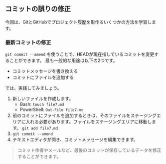 ## コミットの誤りの修正

今回は、GitとGitHubでプロジェクト履歴を形作るいくつかの方法を学習します。

### 最新コミットの修正

`git commit --amend` を使うことで、HEADが現在指しているコミットを変更することができます。 最も一般的な用途は以下の2つです。

- コミットメッセージを書き換える
- コミットにファイルを追加する

では、実践してみましょう。

1. 新しいファイルを作成します。
   - Bash: `touch file7.md`
   - PowerShell: `Out-File file7.md`
1. 前のコミットにファイルを追加するときは、そのファイルをステージングエリアに入れる必要があります。ファイルをステージングエリアに移動します。 `git add file7.md`
1. `git commit --amend`
1. テキストエディタが開き、コミットメッセージを編集できます。

> コミット作者やメールなど、最後のコミットが保存しているデータを修正することができます。
